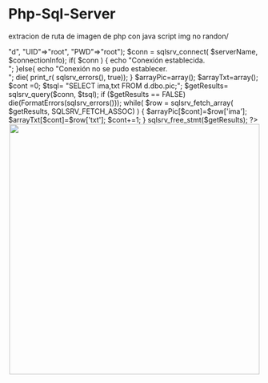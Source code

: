 # Php-Sql-Server
extracion de ruta de imagen  de php con java script img no randon/
<?php
$serverName = "B-PC\SQLSERVER"; //<?php
$connectionInfo = array( "Database"=>"d", "UID"=>"root", "PWD"=>"root");
$conn = sqlsrv_connect( $serverName, $connectionInfo);
if( $conn ) {
     echo "Conexión establecida.<br />";
}else{
     echo "Conexión no se pudo establecer.<br />";
     die( print_r( sqlsrv_errors(), true));
}
$arrayPic=array();
$arrayTxt=array();
$cont =0;

$tsql= "SELECT ima,txt FROM d.dbo.pic;";
$getResults= sqlsrv_query($conn, $tsql);
if ($getResults == FALSE)
    die(FormatErrors(sqlsrv_errors()));
while( $row = sqlsrv_fetch_array( $getResults, SQLSRV_FETCH_ASSOC) ) {
     $arrayPic[$cont]=$row['ima'];
     $arrayTxt[$cont]=$row['txt'];
     $cont+=1;
}
sqlsrv_free_stmt($getResults);
?>
<!DOCTYPE html>
<html>
<head>
    <title></title>
</head>
<body>
<center>
    <img src="" id="imagen" width="500" height="500"></a> <br>
             <span id="txto"> </span>
</center>
</body>
</html>

<script>
     var numero=0;
    var imagenes=<?php echo json_encode($arrayPic);?>;
    var txto=<?php echo json_encode($arrayTxt);?>;
    //new Array( ["googl1"], ["googl1d"], ["googl1www"], ["googl1qqq"] );
    function cambiar() {        
        document.getElementById("imagen").src=imagenes[numero]; 
        document.getElementById("txto").innerHTML=txto[numero];
        numero=numero+1;
        if (numero==imagenes.length) {
            numero=0;
        } 
    }   
onload=function() {  
            cambiar();
            setInterval(cambiar,1000); 
    }
</script>
